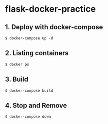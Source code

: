 # flask-docker-practice

## 1. Deploy with docker-compose

```console
$ docker-compose up -d
```

## 2. Listing containers

```console
$ docker ps
```

## 3. Build

```console
$ docker-compose build
```

## 4. Stop and Remove

```console
$ docker-compose down
```
